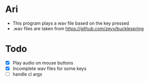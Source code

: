 # Ari

- This program plays a wav file based on the key pressed
- .wav files are taken from https://github.com/zevv/bucklespring

# Todo

- [x] Play audio on mouse buttons
- [x] Incomplete wav files for some keys
- [ ] handle cl args
